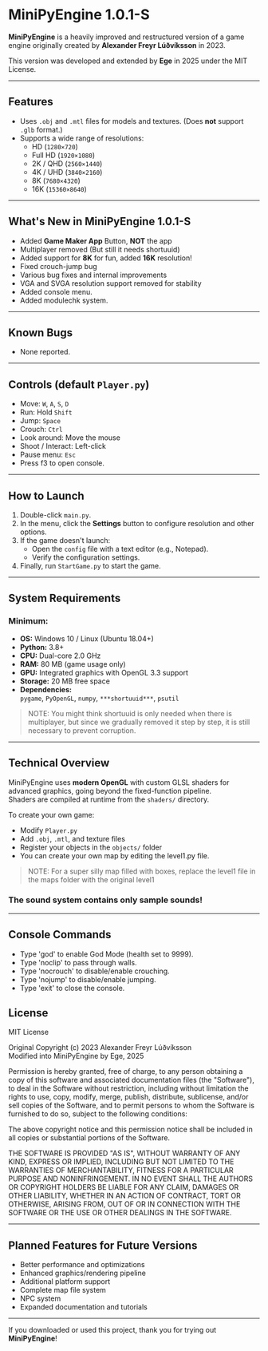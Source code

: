 # MiniPyEngine 1.0.1-S

**MiniPyEngine** is a heavily improved and restructured version of a game engine originally created by **Alexander Freyr Lúðvíksson** in 2023.

This version was developed and extended by **Ege** in 2025 under the MIT License.

---

## Features

- Uses `.obj` and `.mtl` files for models and textures. (Does **not** support `.glb` format.)
- Supports a wide range of resolutions:
  - HD (`1280×720`)
  - Full HD (`1920×1080`)
  - 2K / QHD (`2560×1440`)
  - 4K / UHD (`3840×2160`)
  - 8K (`7680×4320`)
  - 16K (`15360×8640`) 

---

## What's New in MiniPyEngine 1.0.1-S

- Added **Game Maker App** Button, **NOT** the app 
- Multiplayer removed  (But still it needs shortuuid)
- Added support for **8K**  for fun, added **16K** resolution!
- Fixed crouch-jump bug  
- Various bug fixes and internal improvements  
- VGA and SVGA resolution support removed for stability
- Added console menu.
- Added modulechk system.

---

## Known Bugs

- None reported.

---

## Controls (default `Player.py`)

- Move: `W`, `A`, `S`, `D`  
- Run: Hold `Shift`  
- Jump: `Space`  
- Crouch: `Ctrl`  
- Look around: Move the mouse  
- Shoot / Interact: Left-click  
- Pause menu: `Esc`
- Press f3 to open console.

---

## How to Launch

1. Double-click `main.py`.
2. In the menu, click the **Settings** button to configure resolution and other options.
3. If the game doesn't launch:
   - Open the `config` file with a text editor (e.g., Notepad).
   - Verify the configuration settings.
4. Finally, run `StartGame.py` to start the game.

---

## System Requirements

### Minimum:

- **OS:** Windows 10 / Linux (Ubuntu 18.04+)  
- **Python:** 3.8+  
- **CPU:** Dual-core 2.0 GHz  
- **RAM:** 80 MB (game usage only)  
- **GPU:** Integrated graphics with OpenGL 3.3 support  
- **Storage:** 20 MB free space  
- **Dependencies:**  
  `pygame`, `PyOpenGL`, `numpy`, `***shortuuid***`, `psutil`

> NOTE: You might think shortuuid is only needed when there is multiplayer, but since we gradually removed it step by step, it is still necessary to prevent corruption.

---

## Technical Overview

MiniPyEngine uses **modern OpenGL** with custom GLSL shaders for advanced graphics, going beyond the fixed-function pipeline.  
Shaders are compiled at runtime from the `shaders/` directory.

To create your own game:

- Modify `Player.py`  
- Add `.obj`, `.mtl`, and texture files  
- Register your objects in the `objects/` folder  
- You can create your own map by editing the level1.py file.
> NOTE: For a super silly map filled with boxes, replace the level1 file in the maps folder with the original level1
### The sound system contains only sample sounds!
---

## Console Commands

- Type 'god' to enable God Mode (health set to 9999).
- Type 'noclip' to pass through walls.
- Type 'nocrouch' to disable/enable crouching.
- Type 'nojump' to disable/enable jumping.
- Type 'exit' to close the console.

## License

MIT License

Original Copyright (c) 2023 Alexander Freyr Lúðvíksson  
Modified into MiniPyEngine by Ege, 2025  

Permission is hereby granted, free of charge, to any person obtaining a copy
of this software and associated documentation files (the "Software"), to deal
in the Software without restriction, including without limitation the rights
to use, copy, modify, merge, publish, distribute, sublicense, and/or sell
copies of the Software, and to permit persons to whom the Software is
furnished to do so, subject to the following conditions:

The above copyright notice and this permission notice shall be included in all
copies or substantial portions of the Software.

THE SOFTWARE IS PROVIDED "AS IS", WITHOUT WARRANTY OF ANY KIND, EXPRESS OR
IMPLIED, INCLUDING BUT NOT LIMITED TO THE WARRANTIES OF MERCHANTABILITY,
FITNESS FOR A PARTICULAR PURPOSE AND NONINFRINGEMENT. IN NO EVENT SHALL THE
AUTHORS OR COPYRIGHT HOLDERS BE LIABLE FOR ANY CLAIM, DAMAGES OR OTHER
LIABILITY, WHETHER IN AN ACTION OF CONTRACT, TORT OR OTHERWISE, ARISING FROM,
OUT OF OR IN CONNECTION WITH THE SOFTWARE OR THE USE OR OTHER DEALINGS IN THE
SOFTWARE.


---

## Planned Features for Future Versions

- Better performance and optimizations  
- Enhanced graphics/rendering pipeline  
- Additional platform support  
- Complete map file system  
- NPC system  
- Expanded documentation and tutorials  

---

If you downloaded or used this project, thank you for trying out **MiniPyEngine**!
